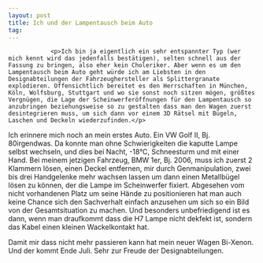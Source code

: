 ```yaml
---
layout: post
title: Ich und der Lampentausch beim Auto
tag: 
---
```



                <p>Ich bin ja eigentlich ein sehr entspannter Typ (wer mich kennt wird das jedenfalls bestätigen), selten schnell aus der Fassung zu bringen, also eher kein Choleriker. Aber wenn es um den Lampentausch beim Auto geht würde ich am Liebsten in den Designabteilungen der Fahrzeughersteller als Splittergranate explodieren. Offensichtlich bereitet es den Herrschaften in München, Köln, Wolfsburg, Stuttgart und wo sie sonst noch sitzen mögen, größtes Vergnügen, die Lage der Scheinwerferöffnungen für den Lampentausch so anzubringen beziehungsweise so zu gestalten dass man den Wagen zuerst desintegrieren muss, um sich dann vor einem 3D Rätsel mit Bügeln, Laschen und Deckeln wiederzufinden.</p>
<p>Ich erinnere mich noch an mein erstes Auto. Ein VW Golf II, Bj. 80irgendwas. Da konnte man ohne Schwierigkeiten die kaputte Lampe selbst wechseln, und dies bei Nacht, -18°C, Schneesturm und mit einer Hand. Bei meinem jetzigen Fahrzeug, BMW 1er, Bj. 2006, muss ich zuerst 2 Klammern lösen, einen Deckel entfernen, mir durch Genmanipulation, zwei bis drei Handgelenke mehr wachsen lassen um dann einen Metallbügel lösen zu können, der die Lampe im Scheinwerfer fixiert. Abgesehen vom  nicht vorhandenen Platz um seine Hände zu positionieren hat man auch keine Chance sich den Sachverhalt einfach anzusehen um sich so ein Bild von der Gesamtsituation zu machen. Und besonders unbefriedigend ist es dann, wenn man draufkommt dass die H7 Lampe nicht dekfekt ist, sondern das Kabel einen kleinen Wackelkontakt hat.</p>
<p>Damit mir dass nicht mehr passieren kann hat mein neuer Wagen Bi-Xenon. Und der kommt Ende Juli. Sehr zur Freude der Designabteilungen.</p>
            

